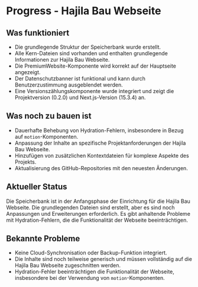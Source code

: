 # Progress - Hajila Bau Webseite

## Was funktioniert
- Die grundlegende Struktur der Speicherbank wurde erstellt.
- Alle Kern-Dateien sind vorhanden und enthalten grundlegende Informationen zur Hajila Bau Webseite.
- Die PremiumWebsite-Komponente wird korrekt auf der Hauptseite angezeigt.
- Der Datenschutzbanner ist funktional und kann durch Benutzerzustimmung ausgeblendet werden.
- Eine Versionszählungskomponente wurde integriert und zeigt die Projektversion (0.2.0) und Next.js-Version (15.3.4) an.

## Was noch zu bauen ist
- Dauerhafte Behebung von Hydration-Fehlern, insbesondere in Bezug auf `motion`-Komponenten.
- Anpassung der Inhalte an spezifische Projektanforderungen der Hajila Bau Webseite.
- Hinzufügen von zusätzlichen Kontextdateien für komplexe Aspekte des Projekts.
- Aktualisierung des GitHub-Repositories mit den neuesten Änderungen.

## Aktueller Status
Die Speicherbank ist in der Anfangsphase der Einrichtung für die Hajila Bau Webseite. Die grundlegenden Dateien sind erstellt, aber es sind noch Anpassungen und Erweiterungen erforderlich. Es gibt anhaltende Probleme mit Hydration-Fehlern, die die Funktionalität der Webseite beeinträchtigen.

## Bekannte Probleme
- Keine Cloud-Synchronisation oder Backup-Funktion integriert.
- Die Inhalte sind noch teilweise generisch und müssen vollständig auf die Hajila Bau Webseite zugeschnitten werden.
- Hydration-Fehler beeinträchtigen die Funktionalität der Webseite, insbesondere bei der Verwendung von `motion`-Komponenten.
